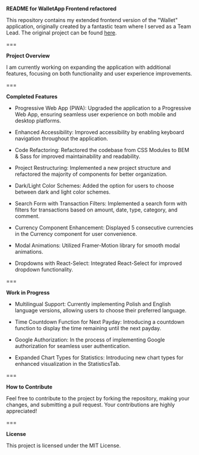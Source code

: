**README for WalletApp Frontend refactored**

This repository contains my extended frontend version of the "Wallet" application, originally created by a fantastic team where I served as a Team Lead. The original project can be found <a href="https://github.com/Pawel-Eliszewski/WalletApp-frontend">here</a>.

===

**Project Overview**

I am currently working on expanding the application with additional features, focusing on both functionality and user experience improvements.

===

**Completed Features**

- Progressive Web App (PWA):
Upgraded the application to a Progressive Web App, ensuring seamless user experience on both mobile and desktop platforms.

- Enhanced Accessibility:
Improved accessibility by enabling keyboard navigation throughout the application.

- Code Refactoring:
Refactored the codebase from CSS Modules to BEM & Sass for improved maintainability and readability.

- Project Restructuring:
Implemented a new project structure and refactored the majority of components for better organization.

- Dark/Light Color Schemes:
Added the option for users to choose between dark and light color schemes.

- Search Form with Transaction Filters:
Implemented a search form with filters for transactions based on amount, date, type, category, and comment.

- Currency Component Enhancement:
Displayed 5 consecutive currencies in the Currency component for user convenience.

- Modal Animations:
Utilized Framer-Motion library for smooth modal animations.

- Dropdowns with React-Select:
Integrated React-Select for improved dropdown functionality.

===

**Work in Progress**

- Multilingual Support:
Currently implementing Polish and English language versions, allowing users to choose their preferred language.

- Time Countdown Function for Next Payday:
Introducing a countdown function to display the time remaining until the next payday.

- Google Authorization:
In the process of implementing Google authorization for seamless user authentication.

- Expanded Chart Types for Statistics:
Introducing new chart types for enhanced visualization in the StatisticsTab.

===

**How to Contribute**

Feel free to contribute to the project by forking the repository, making your changes, and submitting a pull request. Your contributions are highly appreciated!

===

**License**

This project is licensed under the MIT License.

